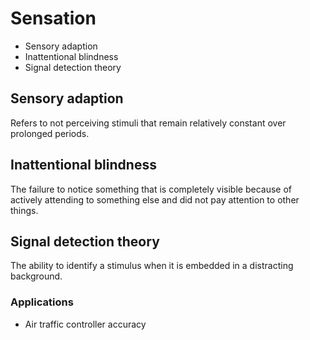 # Sensation

- Sensory adaption
- Inattentional blindness
- Signal detection theory

## Sensory adaption

Refers to not perceiving stimuli that remain relatively constant over prolonged periods.

## Inattentional blindness

The failure to notice something that is completely visible because of actively attending to something else and did not pay attention to other things.

## Signal detection theory

The ability to identify a stimulus when it is embedded in a distracting background.

### Applications

- Air traffic controller accuracy